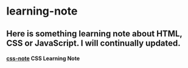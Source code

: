 # learning-note

## Here is something learning note about HTML, CSS or JavaScript. I will continually updated. 

#### [css-note] CSS Learning Note


[css-note]: <https://github.com/sean1093/learning-note/blob/master/css/css-learning-note.md>